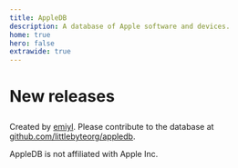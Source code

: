 ```yaml
---
title: AppleDB
description: A database of Apple software and devices.
home: true
hero: false
extrawide: true
---
```


<homeTitle/>

<homeDeviceTypeItemWrapper/>
<!--<homeRecentDeviceCardWrapper/>-->
<homeOsTypeCardWrapper/>

<div style="margin-bottom: 1em;"/>

<h1 style="margin-bottom: 1em;">New releases</h1>

<latestVersion/>

Created by [emiyl](https://twitter.com/emiyl0). Please contribute to the database at [github.com/littlebyteorg/appledb](https://github.com/littlebyteorg/appledb).

AppleDB is not affiliated with Apple Inc.
